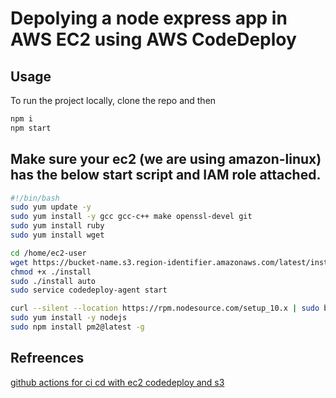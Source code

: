 # Depolying a node express app in AWS EC2 using AWS CodeDeploy

## Usage

To run the project locally, clone the repo and then

```bash
npm i
npm start
```

## Make sure your ec2 (we are using amazon-linux) has the below start script and IAM role attached.

```bash
#!/bin/bash
sudo yum update -y
sudo yum install -y gcc gcc-c++ make openssl-devel git
sudo yum install ruby
sudo yum install wget

cd /home/ec2-user
wget https://bucket-name.s3.region-identifier.amazonaws.com/latest/install
chmod +x ./install
sudo ./install auto
sudo service codedeploy-agent start

curl --silent --location https://rpm.nodesource.com/setup_10.x | sudo bash -
sudo yum install -y nodejs
sudo npm install pm2@latest -g
```

## Refreences
[github actions for ci cd with ec2 codedeploy and s3](https://medium.com/codemonday/github-actions-for-ci-cd-with-ec2-codedeploy-and-s3-e93e75bf1ce0)
